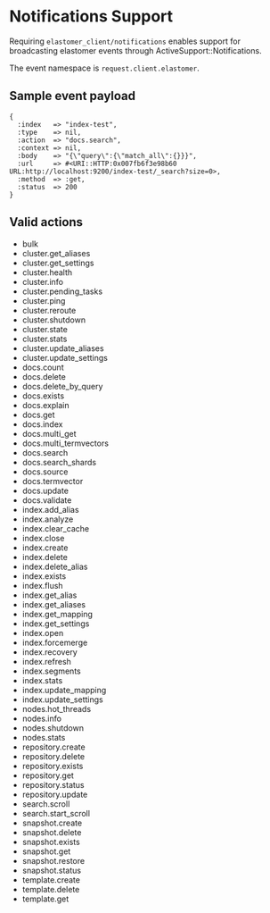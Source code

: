 # Notifications Support

Requiring `elastomer_client/notifications` enables support for broadcasting
elastomer events through ActiveSupport::Notifications.

The event namespace is `request.client.elastomer`.

## Sample event payload

```
{
  :index   => "index-test",
  :type    => nil,
  :action  => "docs.search",
  :context => nil,
  :body    => "{\"query\":{\"match_all\":{}}}",
  :url     => #<URI::HTTP:0x007fb6f3e98b60 URL:http://localhost:9200/index-test/_search?size=0>,
  :method  => :get,
  :status  => 200
}
```

## Valid actions
- bulk
- cluster.get_aliases
- cluster.get_settings
- cluster.health
- cluster.info
- cluster.pending_tasks
- cluster.ping
- cluster.reroute
- cluster.shutdown
- cluster.state
- cluster.stats
- cluster.update_aliases
- cluster.update_settings
- docs.count
- docs.delete
- docs.delete_by_query
- docs.exists
- docs.explain
- docs.get
- docs.index
- docs.multi_get
- docs.multi_termvectors
- docs.search
- docs.search_shards
- docs.source
- docs.termvector
- docs.update
- docs.validate
- index.add_alias
- index.analyze
- index.clear_cache
- index.close
- index.create
- index.delete
- index.delete_alias
- index.exists
- index.flush
- index.get_alias
- index.get_aliases
- index.get_mapping
- index.get_settings
- index.open
- index.forcemerge
- index.recovery
- index.refresh
- index.segments
- index.stats
- index.update_mapping
- index.update_settings
- nodes.hot_threads
- nodes.info
- nodes.shutdown
- nodes.stats
- repository.create
- repository.delete
- repository.exists
- repository.get
- repository.status
- repository.update
- search.scroll
- search.start_scroll
- snapshot.create
- snapshot.delete
- snapshot.exists
- snapshot.get
- snapshot.restore
- snapshot.status
- template.create
- template.delete
- template.get
